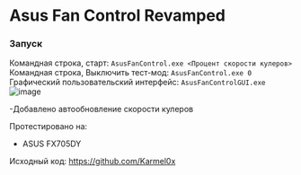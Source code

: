 # Asus Fan Control Revamped

### Запуск
Командная строка, старт: `AsusFanControl.exe <Процент скорости кулеров>`  
Командная строка, Выключить тест-мод: `AsusFanControl.exe 0`  
Графический пользовательский интерфейс: `AsusFanControlGUI.exe`  
![image](https://github.com/Dorlander/AsusFanControl-Revamped/assets/61416392/14e661a7-b63f-486a-9000-c276d9a3de74)

-Добавлено автообновление скорости кулеров

Протестировано на: 
- ASUS FX705DY

Исходный код: https://github.com/Karmel0x
